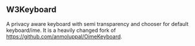 ## W3Keyboard
A privacy aware keyboard with semi transparency and chooser for default keyboard/ime.
It is a heavily changed fork of https://github.com/anmoluppal/OimeKeyboard. 
